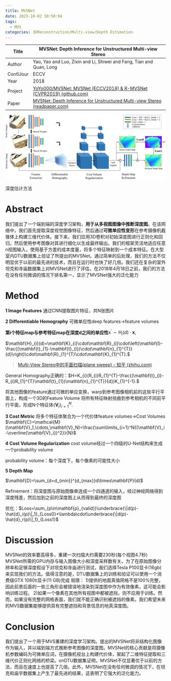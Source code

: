 ```yaml
---
title: MVSNet
date: 2023-10-02 10:58:04
tags:
  - MVS
categories: 3DReconstruction/Multi-view/Depth Estimation
---
```


| Title     | MVSNet: Depth Inference for Unstructured Multi-view Stereo                                                                                                                 |
| --------- | -------------------------------------------------------------------------------------------------------------------------------------------------------------------------- |
| Author    | Yao, Yao and Luo, Zixin and Li, Shiwei and Fang, Tian and Quan, Long                                                                                                       |
| Conf/Jour | ECCV                                                                                                                                                                       |
| Year      | 2018                                                                                                                                                                       |
| Project   | [YoYo000/MVSNet: MVSNet (ECCV2018) & R-MVSNet (CVPR2019) (github.com)](https://github.com/YoYo000/MVSNet)                                                                  |
| Paper     | [MVSNet: Depth Inference for Unstructured Multi-view Stereo (readpaper.com)](https://readpaper.com/pdf-annotate/note?pdfId=4518062699161739265&noteId=1986540055632613120) |

![image.png|666](https://raw.githubusercontent.com/qiyun71/Blog_images/main/pictures/20231002110228.png)

深度估计方法

<!-- more -->

# Abstract

我们提出了一个端到端的深度学习架构，**用于从多视图图像中推断深度图**。在该网络中，我们首先提取深度视觉图像特征，然后通过**可微单应性变形**在参考摄像机截锥体上构建三维代价体。接下来，我们应用3D卷积对初始深度图进行正则化和回归，然后使用参考图像对其进行细化以生成最终输出。我们的框架灵活地适应任意n视图输入，使用基于方差的成本度量，将多个特征映射到一个成本特征。在大型室内DTU数据集上验证了所提出的MVSNet。通过简单的后处理，我们的方法不仅明显优于以前的最先进的技术，而且在运行时也快了好几倍。我们还在复杂的室外坦克和寺庙数据集上对MVSNet进行了评估，在2018年4月18日之前，我们的方法在没有任何微调的情况下排名第一，显示了MVSNet强大的泛化能力

# Method
**1 Image Features** 通过CNN提取图片特征，共N张图片

**2 Differentiable Homography** 可微单应性deep features→feature volumes

**第i个特征map与参考特征map在深度d之间的单应性**$\mathrm{x}^{\prime}\sim\mathrm{H}_{i}(d)\cdot\mathbf{x},$

$\mathbf{H}_{i}(d)=\mathbf{K}_{i}\cdot\mathbf{R}_{i}\cdot\left(\mathbf{I}-\frac{(\mathbf{t}_{1}-\mathbf{t}_{i})\cdot\mathbf{n}_{1}^{T}}{d}\right)\cdot\mathbf{R}_{1}^{T}\cdot\mathbf{K}_{1}^{T}.$
> [Multi-View Stereo中的平面扫描(plane sweep) - 知乎 (zhihu.com)](https://zhuanlan.zhihu.com/p/363830541)

General Homography正确的：$H=K_{i}(R_{i}R_{1}^{T}-\frac{(\mathbf{t}_{i}-R_{i}R_{1}^{T}\mathbf{t}_{1})\mathbf{n}_{1}^{T}}{d})K_{1}^{-1}.$

将其他图像的feature通过可微的单应变换，warp到参考图像相机前的这些平行平面上，构成一个3D的Feature Volume
将所有特征映射扭曲到参考相机的不同前平行平面，形成N个特征体$\{\mathbf{V}_i\}_{i=1}^N.$

**3 Cost Metric** 将多个特征体聚合为一个代价体feature volumes→Cost Volumes
$\mathbf{C}=\mathcal{M}(\mathbf{V}_1,\cdots,\mathbf{V}_N)=\frac{\sum\limits_{i=1}^N{(\mathbf{V}_i-\overline{\mathbf{V}_i})^2}}{N}$

**4 Cost Volume Regularization** cost volume经过一个四级的U-Net结构来生成一个probability volume

probability volume：每个深度下，每个像素的可能性大小

**5 Depth Map**

$\mathbf{D}=\sum_{d=d_{min}}^{d_{max}}d\times\mathbf{P}(d)$

Refinement：将深度图与原始图像串连成一个四通道的输入，经过神经网络得到深度残差，然后加到之前的深度图上从而得到最终的深度图

优化：$Loss=\sum_{p\in\mathbf{p}_{valid}}\underbrace{\|d(p)-\hat{d}_i(p)\|_1}_{Loss0}+\lambda\cdot\underbrace{\|d(p)-\hat{d}_r(p)\|_1}_{Loss1}$
# Discussion

MVSNet的效率要高得多，重建一次扫描大约需要230秒(每个视图4.7秒)
MVSNet所需的GPU内存与输入图像大小和深度采样数有关。为了在原始图像分辨率和足够深度假设下对坦克和寺庙进行测试，我们选择Tesla P100显卡(16gb)来实现我们的方法。值得注意的是，DTU数据集上的训练和验证可以使用一个消费级GTX 1080ti显卡(11 GB)完成
局限：
1)提供的地面真值网格不是100%完整，因此前景后面的一些三角形会被错误地渲染到深度图中作为有效像素，这可能会影响训练过程。
2)如果一个像素在其他所有视图中都被遮挡，则不应用于训练。然而，如果没有完整的网格表面，我们就不能正确识别被遮挡的像素。我们希望未来的MVS数据集能够提供具有完整遮挡和背景信息的地真深度图。

# Conclusion

我们提出了一个用于MVS重建的深度学习架构。提出的MVSNet将非结构化图像作为输入，并以端到端方式推断参考图像的深度图。MVSNet的核心贡献是将摄像机参数编码为可微单应词，在摄像机视台上构建代价体，架起了二维特征提取和三维代价正则化网络的桥梁。onDTU数据集证明，MVSNet不仅显著优于以前的方法，而且在速度上也提高了几倍。此外，MVSNet在没有任何微调的情况下，在坦克和庙宇数据集上产生了最先进的结果，这表明了它强大的泛化能力。